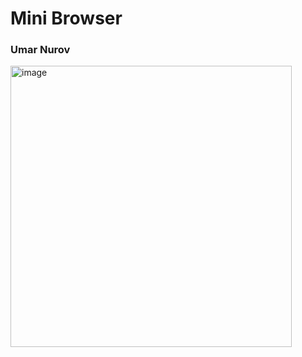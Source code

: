# Mini Browser
<h3>Umar Nurov</h3>
<img width="450" alt="image" src="https://user-images.githubusercontent.com/99417899/207997376-5073e6cc-5b67-4bd1-8176-f08172c4cf06.png">
